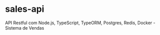 # sales-api
 API Restful com Node.js, TypeScript, TypeORM, Postgres, Redis, Docker - Sistema de Vendas
